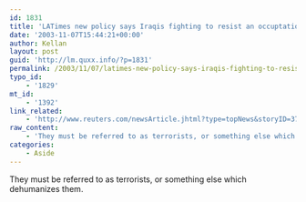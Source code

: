 ```yaml
---
id: 1831
title: 'LATimes new policy says Iraqis fighting to resist an occuptation of their country are not &#8220;resistance fighters&#8221;'
date: '2003-11-07T15:44:21+00:00'
author: Kellan
layout: post
guid: 'http://lm.quxx.info/?p=1831'
permalink: /2003/11/07/latimes-new-policy-says-iraqis-fighting-to-resist-an-occuptation-of-their-country-are-not-resistance-fighters/
typo_id:
    - '1829'
mt_id:
    - '1392'
link_related:
    - 'http://www.reuters.com/newsArticle.jhtml?type=topNews&storyID=3764577&pageNumber=0'
raw_content:
    - 'They must be referred to as terrorists, or something else which dehumanizes them.'
categories:
    - Aside
---
```


They must be referred to as terrorists, or something else which dehumanizes them.